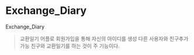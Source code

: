 # Exchange_Diary
Exchange_Diary
>교환일기 어플로 회원가입을 통해 자신의 아이디를 생성
>다른 사용자와 친구추가 가능
>친구와 교환일기를 하는 것이 주 기능이다.
